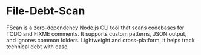 # File-Debt-Scan
FScan is a zero-dependency Node.js CLI tool that scans codebases for TODO and FIXME comments. It supports custom patterns, JSON output, and ignores common folders. Lightweight and cross-platform, it helps track technical debt with ease.
